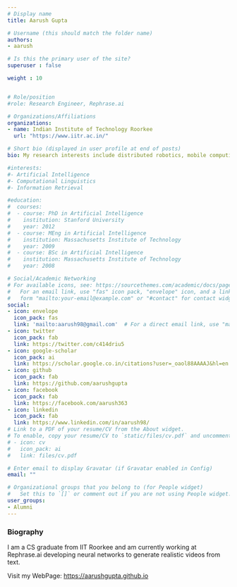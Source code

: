 ```yaml
---
# Display name
title: Aarush Gupta

# Username (this should match the folder name)
authors:
- aarush

# Is this the primary user of the site?
superuser : false

weight : 10


# Role/position
#role: Research Engineer, Rephrase.ai

# Organizations/Affiliations
organizations:
- name: Indian Institute of Technology Roorkee
  url: "https://www.iitr.ac.in/"

# Short bio (displayed in user profile at end of posts)
bio: My research interests include distributed robotics, mobile computing and programmable matter.

#interests:
#- Artificial Intelligence
#- Computational Linguistics
#- Information Retrieval

#education:
#  courses:
#  - course: PhD in Artificial Intelligence
#    institution: Stanford University
#    year: 2012
#  - course: MEng in Artificial Intelligence
#    institution: Massachusetts Institute of Technology
#    year: 2009
#  - course: BSc in Artificial Intelligence
#    institution: Massachusetts Institute of Technology
#    year: 2008

# Social/Academic Networking
# For available icons, see: https://sourcethemes.com/academic/docs/page-builder/#icons
#   For an email link, use "fas" icon pack, "envelope" icon, and a link in the
#   form "mailto:your-email@example.com" or "#contact" for contact widget.
social:
- icon: envelope
  icon_pack: fas
  link: 'mailto:aarush98@gmail.com'  # For a direct email link, use "mailto:test@example.org".
- icon: twitter
  icon_pack: fab
  link: https://twitter.com/c414driu5
- icon: google-scholar
  icon_pack: ai
  link: https://scholar.google.co.in/citations?user=_oaol88AAAAJ&hl=en
- icon: github
  icon_pack: fab
  link: https://github.com/aarushgupta
- icon: facebook
  icon_pack: fab
  link: https://facebook.com/aarush363
- icon: linkedin
  icon_pack: fab
  link: https://www.linkedin.com/in/aarush98/
# Link to a PDF of your resume/CV from the About widget.
# To enable, copy your resume/CV to `static/files/cv.pdf` and uncomment the lines below.
# - icon: cv
#   icon_pack: ai
#   link: files/cv.pdf

# Enter email to display Gravatar (if Gravatar enabled in Config)
email: ""

# Organizational groups that you belong to (for People widget)
#   Set this to `[]` or comment out if you are not using People widget.
user_groups:
- Alumni
---
```


### Biography

I am a CS graduate from IIT Roorkee and am currently working at Rephrase.ai developing neural networks to generate realistic videos from text.

Visit my WebPage: https://aarushgupta.github.io

